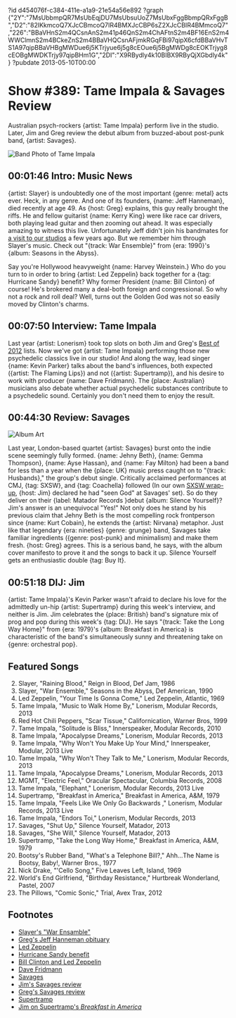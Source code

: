 ?id d454076f-c384-411e-a1a9-21e54a56e892
?graph {"2Y":"7MsUbbmpQR7MsUbEqjDU7MsUbsuUoZ7MsUbxFggBbmpQRxFggB","D2":"82IKkmcoQ7XJcCBmcoQ7IR4BMXJcCBP6sZ2XJcCBIR4BMmcoQ7","226":"BBaVHnS2m4QCsnAnS2m41p46QnS2m4ChAFtnS2m4BF16EnS2m4WWClmnS2m4BCkeZnS2m4BBaVHQCsnAFjmkRGqFBi97qipX6cfdBBaVHvTS1A97qipBBaVHBgMWDue6j5KTrjyue6j5g8cEOue6j5BgMWDg8cEOKTrjyg8cEOBgMWDKTrjy97qipBHm1G","2DI":"X9RBydly4k10BIBX9RByQjXGbdly4k"}
?pubdate 2013-05-10T00:00

# Show #389: Tame Impala & Savages Review
Australian psych-rockers {artist: Tame Impala} perform live in the studio. Later, Jim and Greg review the debut album from buzzed-about post-punk band, {artist: Savages}.

![Band Photo of Tame Impala](https://static.soundopinions.org/images/2013/tameimpala.jpg)

## 00:01:46 Intro: Music News
{artist: Slayer} is undoubtedly one of the most important {genre: metal} acts ever. Heck, in any genre. And one of its founders, {name: Jeff Hanneman}, died recently at age 49. As {host: Greg} explains, this guy really brought the riffs. He and fellow guitarist {name: Kerry King} were like race car drivers, both playing lead guitar and then zooming out ahead. It was especially amazing to witness this live. Unfortunately Jeff didn't join his bandmates for [a visit to our studios](show/250) a few years ago. But we remember him through Slayer's music. Check out "{track: War Ensemble}" from {era: 1990}'s {album: Seasons in the Abyss}.

Say you're Hollywood heavyweight {name: Harvey Weinstein.} Who do you turn to in order to bring {artist: Led Zeppelin} back together for a {tag: Hurricane Sandy} benefit? Why former President {name: Bill Clinton} of course! He's brokered many a deal-both foreign and congressional. So why not a rock and roll deal? Well, turns out the Golden God was not so easily moved by Clinton's charms.
 
## 00:07:50 Interview: Tame Impala
Last year {artist: Lonerism} took top slots on both Jim and Greg's [Best of 2012](/show/367/) lists. Now we've got {artist: Tame Impala} performing those new psychedelic classics live in our studio! And along the way, lead singer {name: Kevin Parker} talks about the band's influences, both expected ({artist: The Flaming Lips}) and not ({artist: Supertramp}), and his desire to work with producer {name: Dave Fridmann}. The {place: Australian} musicians also debate whether actual psychedelic substances contribute to a psychedelic sound. Certainly you don't need them to enjoy the result.

## 00:44:30 Review: Savages
![Album Art](https://static.soundopinions.org/assets/389/2260.jpg "https://itunes.apple.com/us/album/silence-yourself/id614945667?uo=4")

Last year, London-based quartet {artist: Savages} burst onto the indie scene seemingly fully formed. {name: Jehny Beth}, {name: Gemma Thompson}, {name: Ayse Hassan}, and {name: Fay Milton} had been a band for less than a year when the {place: UK} music press caught on to "{track: Husbands}," the group's debut single. Critically acclaimed performances at CMJ, {tag: SXSW}, and {tag: Coachella} followed (In our own [SXSW wrap-up](show/382), {host: Jim} declared he had "seen God" at Savages' set). So do they deliver on their {label: Matador Records }debut {album: Silence Yourself}? Jim's answer is an unequivocal "Yes!" Not only does he stand by his previous claim that Jehny Beth is the most compelling rock frontperson since {name: Kurt Cobain}, he extends the {artist: Nirvana} metaphor. Just like that legendary {era: nineties} {genre: grunge} band, Savages take familiar ingredients ({genre: post-punk} and minimalism) and make them fresh. {host: Greg} agrees. This is a serious band, he says, with the album cover manifesto to prove it and the songs to back it up. Silence Yourself gets an enthusiastic double {tag: Buy It}.

## 00:51:18 DIJ: Jim
{artist: Tame Impala}'s Kevin Parker wasn't afraid to declare his love for the admittedly un-hip {artist: Supertramp} during this week's interview, and neither is Jim. Jim celebrates the {place: British} band's signature mix of prog and pop during this week's {tag: DIJ}. He says "{track: Take the Long Way Home}" from {era: 1979}'s {album: Breakfast in America} is characteristic of the band's simultaneously sunny and threatening take on {genre: orchestral pop}.


## Featured Songs
2. Slayer, "Raining Blood," Reign in Blood, Def Jam, 1986
3. Slayer, "War Ensemble," Seasons in the Abyss, Def American, 1990
4. Led Zeppelin, "Your Time Is Gonna Come," Led Zeppelin, Atlantic, 1969
5. Tame Impala, "Music to Walk Home By," Lonerism, Modular Records, 2013
6. Red Hot Chili Peppers, "Scar Tissue," Californication, Warner Bros, 1999
7. Tame Impala, "Solitude is Bliss," Innerspeaker, Modular Records, 2010
8. Tame Impala, "Apocalypse Dreams," Lonerism, Modular Records, 2013
9. Tame Impala, "Why Won't You Make Up Your Mind," Innerspeaker, Modular, 2013 Live
10. Tame Impala, "Why Won't They Talk to Me," Lonerism, Modular Records, 2013
11. Tame Impala, "Apocalypse Dreams," Lonerism, Modular Records, 2013
12. MGMT, "Electric Feel," Oracular Spectacular, Columbia Records, 2008
13. Tame Impala, "Elephant," Lonerism, Modular Records, 2013 Live
14. Supertramp, "Breakfast in America," Breakfast in America, A&M, 1979
15. Tame Impala, "Feels Like We Only Go Backwards ," Lonerism, Modular Records, 2013 Live
16. Tame Impala, "Endors Toi," Lonerism, Modular Records, 2013
17. Savages, "Shut Up," Silence Yourself, Matador, 2013
18. Savages, "She Will," Silence Yourself, Matador, 2013
19. Supertramp, "Take the Long Way Home," Breakfast in America, A&M, 1979
20. Bootsy's Rubber Band, "What's a Telephone Bill?," Ahh...The Name is Bootsy, Baby!, Warner Bros., 1977
21. Nick Drake, "'Cello Song," Five Leaves Left, Island, 1969
22. World's End Girlfriend, "Birthday Resistance," Hurtbreak Wonderland, Pastel, 2007
23. The Pillows, "Comic Sonic," Trial, Avex Trax, 2012

## Footnotes
- [Slayer's "War Ensamble"](https://www.youtube.com/watch?v=EpMuCrbxE8A)
- [Greg's Jeff Hanneman obituary](http://articles.chicagotribune.com/2013-05-02/entertainment/chi-slayer-guitarist-jeff-hanneman-dead-20130502_1_jeff-hanneman-drummer-dave-lombardo-tom-araya)
- [Led Zeppelin](http://www.ledzeppelin.com/)
- [Hurricane Sandy benefit](http://online.wsj.com/news/articles/SB10001424127887324478304578171563564610842)
- [Bill Clinton and Led Zeppelin](http://www.nydailynews.com/entertainment/music-arts/bill-clinton-broker-led-zeppelin-reunion-article-1.1336227)
- [Dave Fridmann](http://www.davefridmann.com/dave/Main.html)
- [Savages](http://savagesband.com/)
- [Jim's Savages review](http://www.wbez.org/blogs/jim-derogatis/2013-05/savages-drop-startlingly-powerful-debut-107065)
- [Greg's Savages review](http://www.chicagotribune.com/entertainment/music/turnitup/chi-savages-album-review-20130506,0,3856296.column)
- [Supertramp](http://supertramp.com/)
- [Jim on Supertramp's *Breakfast in America*](http://www.jimdero.com/News2002/GreatJune30Supertramp.htm)
